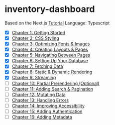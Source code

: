 # inventory-dashboard
Based on the Next.js [Tutorial](https://nextjs.org/learn/dashboard-app)
Language: Typescript

- [x] [Chapter 1: Getting Started](https://nextjs.org/learn/dashboard-app/getting-started)
- [x] [Chapter 2: CSS Styling](https://nextjs.org/learn/dashboard-app/css-styling)
- [x] [Chapter 3: Optimizing Fonts & Images](https://nextjs.org/learn/dashboard-app/optimizing-fonts-images)
- [x] [Chapter 4: Creating Layouts & Pages](https://nextjs.org/learn/dashboard-app/creating-layouts-and-pages)
- [x] [Chapter 5: Navigating Between Pages](https://nextjs.org/learn/dashboard-app/navigating-between-pages)
- [x] [Chapter 6: Setting Up Your Database](https://nextjs.org/learn/dashboard-app/setting-up-your-database)
- [x] [Chapter 7: Fetching Data](https://nextjs.org/learn/dashboard-app/fetching-data)
- [x] [Chapter 8: Static & Dynamic Rendering](https://nextjs.org/learn/dashboard-app/static-and-dynamic-rendering)
- [x] [Chapter 9: Streaming](https://nextjs.org/learn/dashboard-app/streaming)
- [ ] [Chapter 10: Partial Prerendering (Optional)](https://nextjs.org/learn/dashboard-app/partial-prerendering)
- [ ] [Chapter 11: Adding Search & Pagination](https://nextjs.org/learn/dashboard-app/adding-search-and-pagination)
- [ ] [Chapter 12: Mutating Data](https://nextjs.org/learn/dashboard-app/mutating-data)
- [ ] [Chapter 13: Handling Errors](https://nextjs.org/learn/dashboard-app/error-handling)
- [ ] [Chapter 14: Improving Accessibility](https://nextjs.org/learn/dashboard-app/improving-accessibility)
- [ ] [Chapter 15: Adding Authentication](https://nextjs.org/learn/dashboard-app/adding-authentication)
- [ ] [Chapter 16: Adding Metadata](https://nextjs.org/learn/dashboard-app/adding-metadata)